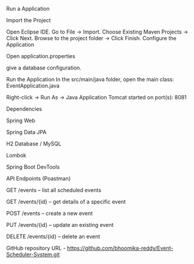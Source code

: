 Run a Application

Import the Project

Open Eclipse IDE.
Go to File → Import.
Choose Existing Maven Projects → Click Next.
Browse to the project folder → Click Finish.
Configure the Application

Open application.properties

give a database configuration.

Run the Application In the src/main/java folder, open the main class: EventApplication.java

Right-click → Run As → Java Application Tomcat started on port(s): 8081

Dependencies

Spring Web

Spring Data JPA

H2 Database / MySQL

Lombok

Spring Boot DevTools

API Endpoints (Poastman)

GET /events – list all scheduled events

GET /events/{id} – get details of a specific event

POST /events – create a new event

PUT /events/{id} – update an existing event

DELETE /events/{id} – delete an event

GitHub repository URL - https://github.com/bhoomika-reddy/Event-Scheduler-System.git

